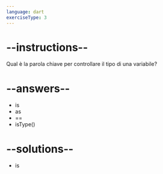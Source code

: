 ```yaml
---
language: dart
exerciseType: 3
---
```


# --instructions--

Qual è la parola chiave per controllare il tipo di una variabile?

# --answers--

- is
- as
- ==
- isType()

# --solutions--

- is
